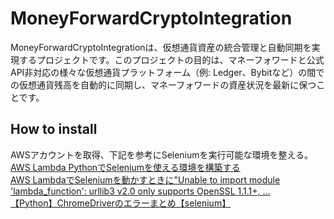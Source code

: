 # MoneyForwardCryptoIntegration
MoneyForwardCryptoIntegrationは、仮想通貨資産の統合管理と自動同期を実現するプロジェクトです。このプロジェクトの目的は、マネーフォワードと公式API非対応の様々な仮想通貨プラットフォーム（例: Ledger、Bybitなど）の間での仮想通貨残高を自動的に同期し、マネーフォワードの資産状況を最新に保つことです。

 ## How to install
 AWSアカウントを取得、下記を参考にSeleniumを実行可能な環境を整える。<br>
 [AWS Lambda PythonでSeleniumを使える環境を構築する]( https://dev.classmethod.jp/articles/aws-lambda-python-selenium-make-env/)<br>
[AWS LambdaでSeleniumを動かすときに"Unable to import module 'lambda_function': urllib3 v2.0 only supports OpenSSL 1.1.1+, …](https://qiita.com/wonderland90th/items/a54fa021882ec3c080e3)<br>
[【Python】ChromeDriverのエラーまとめ【selenium】](https://sushiringblog.com/chromedriver-error#index_id1)
